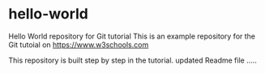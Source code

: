 # hello-world
Hello World repository for Git tutorial
This is an example repository for the Git tutoial on https://www.w3schools.com

This repository is built step by step in the tutorial.
updated Readme file .....
